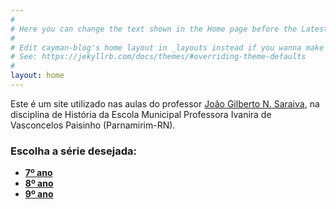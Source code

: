 ```yaml
---
#
# Here you can change the text shown in the Home page before the Latest Posts section.
#
# Edit cayman-blog's home layout in _layouts instead if you wanna make some changes
# See: https://jekyllrb.com/docs/themes/#overriding-theme-defaults
#
layout: home
---
```


Este é um site utilizado nas aulas do professor [João Gilberto N. Saraiva](0jonjo.github.io/0jonjo/), na disciplina de História da Escola Municipal Professora Ivanira de Vasconcelos Paisinho (Parnamirim-RN).

### Escolha a série desejada: 

- **[7º ano]()**
- **[8º ano]()**
- **[9º ano]()**
